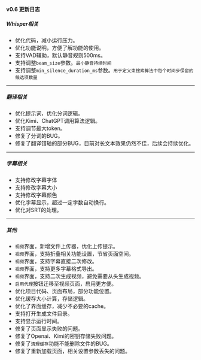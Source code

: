 #### v0.6 更新日志

##### Whisper相关
- 优化代码，减小运行压力。
- 优化功能说明，方便了解功能的使用。
- 支持VAD辅助，默认静音规则500ms。
- 支持调整`beam_size`参数。`最小静音持续时间`
- 支持调整`min_silence_duration_ms`参数。`用于定义束搜索算法中每个时间步保留的候选项数量`

---

##### 翻译相关
- 优化提示词，优化分词逻辑。
- 优化Kimi、ChatGPT调用算法逻辑。
- 支持调节最大token。
- 修复了分词的BUG。
- 修复了翻译错轴的部分BUG，目前对长文本效果仍然不佳，后续会持续优化。

---

##### 字幕相关
- 支持修改字幕字体
- 支持修改字幕大小
- 支持修改字幕颜色
- 优化字幕显示，超过一定字数自动换行。
- 优化对SRT的处理。

---

##### 其他
- `视频`界面，新增文件上传器，优化上传提示。
- `视频`界面，支持折叠相关功能设置，节省页面空间。
- `视频`界面，支持字幕直接二次修改。
- `视频`界面，支持更多字幕格式导出。
- `视频`界面，支持二次生成视频，避免需要从头生成视频。
- `启用代理`按钮迁移至视频页面，启用更方便。
- 优化项目代码、页面布局，部分功能位置。
- 优化缓存大小计算，存储逻辑。
- 优化了界面缓存，减少不必要的cache。
- 支持打开生成文件目录。
- 支持显示运行时间。
- 修复了页面显示失败的问题。
- 修复了Openai、Kimi的密钥存储失败问题。
- 修复了`清理缓存`功能不能删除文件的BUG。
- 修复了重新加载页面，相关设置参数丢失的问题。

